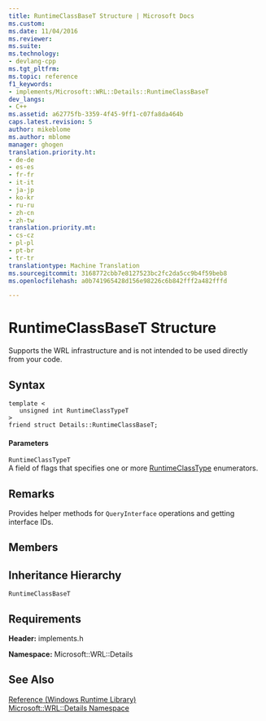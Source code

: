 ```yaml
---
title: RuntimeClassBaseT Structure | Microsoft Docs
ms.custom: 
ms.date: 11/04/2016
ms.reviewer: 
ms.suite: 
ms.technology:
- devlang-cpp
ms.tgt_pltfrm: 
ms.topic: reference
f1_keywords:
- implements/Microsoft::WRL::Details::RuntimeClassBaseT
dev_langs:
- C++
ms.assetid: a62775fb-3359-4f45-9ff1-c07fa8da464b
caps.latest.revision: 5
author: mikeblome
ms.author: mblome
manager: ghogen
translation.priority.ht:
- de-de
- es-es
- fr-fr
- it-it
- ja-jp
- ko-kr
- ru-ru
- zh-cn
- zh-tw
translation.priority.mt:
- cs-cz
- pl-pl
- pt-br
- tr-tr
translationtype: Machine Translation
ms.sourcegitcommit: 3168772cbb7e8127523bc2fc2da5cc9b4f59beb8
ms.openlocfilehash: a0b741965428d156e98226c6b842fff2a482fffd

---
```

# RuntimeClassBaseT Structure
Supports the WRL infrastructure and is not intended to be used directly from your code.  
  
## Syntax  
  
```  
template <  
   unsigned int RuntimeClassTypeT  
>  
friend struct Details::RuntimeClassBaseT;  
```  
  
#### Parameters  
 `RuntimeClassTypeT`  
 A field of flags that specifies one or more [RuntimeClassType](../windows/runtimeclasstype-enumeration.md) enumerators.  
  
## Remarks  
 Provides helper methods for `QueryInterface` operations and getting interface IDs.  
  
## Members  
  
## Inheritance Hierarchy  
 `RuntimeClassBaseT`  
  
## Requirements  
 **Header:** implements.h  
  
 **Namespace:** Microsoft::WRL::Details  
  
## See Also  
 [Reference (Windows Runtime Library)](http://msdn.microsoft.com/en-us/00000000-0000-0000-0000-000000000000)   
 [Microsoft::WRL::Details Namespace](../windows/microsoft-wrl-details-namespace.md)


<!--HONumber=Jan17_HO1-->


